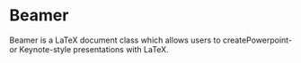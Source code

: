Beamer
======

Beamer is a LaTeX document class which allows users to createPowerpoint- or
Keynote-style presentations with LaTeX.  



